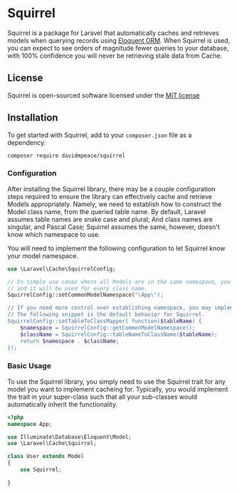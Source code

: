 # Squirrel

Squirrel is a package for Laravel that automatically caches and retrieves models when querying records using [Eloquent ORM](http://laravel.com/docs/eloquent).  When Squirrel is used, you can expect to see orders of magnitude fewer queries to your database, with 100% confidence you will never be retrieving stale data from Cache.

## License

Squirrel is open-sourced software licensed under the [MIT license](http://opensource.org/licenses/MIT)

## Installation

To get started with Squirrel, add to your `composer.json` file as a dependency:

    composer require davidmpeace/squirrel

### Configuration

After installing the Squirrel library, there may be a couple configuration steps required to ensure the library can effectively cache and retrieve Models appropriately.  Namely, we need to establish how to construct the Model class name, from the queried table name.  By default, Laravel assumes table names are snake case and plural; And class names are singular, and Pascal Case; Squirrel assumes the same, however, doesn't know which namespace to use.

You will need to implement the following configuration to let Squirrel know your model namespace.

```php
use \Laravel\Cache\SquirrelConfig;

// In simple use cases where all Models are in the same namespace, you can simply set the common namespace
// and it will be used for every class name.
SquirrelConfig::setCommonModelNamespace("\App\");

// If you need more control over establishing namespace, you may implement your own method to map table name to class name
// The following snippet is the default behavior for Squirrel.
SquirrelConfig::setTableToClassMapper( function($tableName) {
    $namespace = SquirrelConfig::getCommonModelNamespace();
    $className = SquirrelConfig::tableNameToClassName($tableName);
    return $namespace . $className;
});
```

### Basic Usage

To use the Squirrel library, you simply need to use the Squirrel trait for any model you want to implement cacheing for.  Typically, you would implement the trait in your super-class such that all your sub-classes would automatically inherit the functionality.

```php
<?php
namespace App;

use Illuminate\Database\Eloquent\Model;
use \Laravel\Cache\Squirrel;

class User extends Model
{
    use Squirrel;
    
}
```
